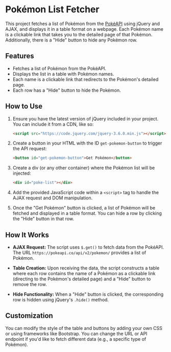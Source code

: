 # Pokémon List Fetcher

This project fetches a list of Pokémon from the [PokéAPI](https://pokeapi.co) using jQuery and AJAX, and displays it in a table format on a webpage. Each Pokémon name is a clickable link that takes you to the detailed page of that Pokémon. Additionally, there is a "Hide" button to hide any Pokémon row.

## Features

- Fetches a list of Pokémon from the PokéAPI.
- Displays the list in a table with Pokémon names.
- Each name is a clickable link that redirects to the Pokémon's detailed page.
- Each row has a "Hide" button to hide the Pokémon.

## How to Use

1. Ensure you have the latest version of jQuery included in your project. You can include it from a CDN, like so:

    ```html
    <script src="https://code.jquery.com/jquery-3.6.0.min.js"></script>
    ```

2. Create a button in your HTML with the ID `get-pokemon-button` to trigger the API request:

    ```html
    <button id="get-pokemon-button">Get Pokémon</button>
    ```

3. Create a div (or any other container) where the Pokémon list will be injected:

    ```html
    <div id="poke-list"></div>
    ```

4. Add the provided JavaScript code within a `<script>` tag to handle the AJAX request and DOM manipulation.

5. Once the "Get Pokémon" button is clicked, a list of Pokémon will be fetched and displayed in a table format. You can hide a row by clicking the "Hide" button in that row.

## How It Works

- **AJAX Request:** The script uses `$.get()` to fetch data from the PokéAPI. The URL `https://pokeapi.co/api/v2/pokemon/` provides a list of Pokémon.
  
- **Table Creation:** Upon receiving the data, the script constructs a table where each row contains the name of a Pokémon as a clickable link (directing to the Pokémon's detailed page) and a "Hide" button to remove the row.

- **Hide Functionality:** When a "Hide" button is clicked, the corresponding row is hidden using jQuery's `.hide()` method.

## Customization
You can modify the style of the table and buttons by adding your own CSS or using frameworks like Bootstrap.
You can change the URL or API endpoint if you'd like to fetch different data (e.g., a specific type of Pokémon).
